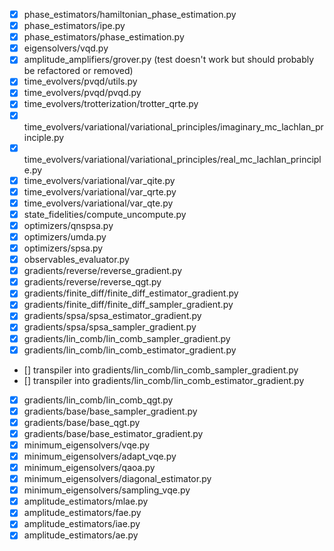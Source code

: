 - [x] phase_estimators/hamiltonian_phase_estimation.py
- [x] phase_estimators/ipe.py
- [x] phase_estimators/phase_estimation.py
- [x] eigensolvers/vqd.py
- [x] amplitude_amplifiers/grover.py (test doesn't work but should probably be refactored or removed)
- [x] time_evolvers/pvqd/utils.py
- [x] time_evolvers/pvqd/pvqd.py
- [x] time_evolvers/trotterization/trotter_qrte.py
- [x] time_evolvers/variational/variational_principles/imaginary_mc_lachlan_principle.py
- [x] time_evolvers/variational/variational_principles/real_mc_lachlan_principle.py
- [x] time_evolvers/variational/var_qite.py
- [x] time_evolvers/variational/var_qrte.py
- [x] time_evolvers/variational/var_qte.py
- [x] state_fidelities/compute_uncompute.py
- [x] optimizers/qnspsa.py
- [x] optimizers/umda.py
- [x] optimizers/spsa.py
- [x] observables_evaluator.py
- [x] gradients/reverse/reverse_gradient.py
- [x] gradients/reverse/reverse_qgt.py
- [x] gradients/finite_diff/finite_diff_estimator_gradient.py
- [x] gradients/finite_diff/finite_diff_sampler_gradient.py
- [x] gradients/spsa/spsa_estimator_gradient.py
- [x] gradients/spsa/spsa_sampler_gradient.py
- [x] gradients/lin_comb/lin_comb_sampler_gradient.py
- [x] gradients/lin_comb/lin_comb_estimator_gradient.py
- [] transpiler into gradients/lin_comb/lin_comb_sampler_gradient.py
- [] transpiler into gradients/lin_comb/lin_comb_estimator_gradient.py
- [x] gradients/lin_comb/lin_comb_qgt.py
- [x] gradients/base/base_sampler_gradient.py
- [x] gradients/base/base_qgt.py
- [x] gradients/base/base_estimator_gradient.py
- [x] minimum_eigensolvers/vqe.py
- [x] minimum_eigensolvers/adapt_vqe.py
- [x] minimum_eigensolvers/qaoa.py
- [x] minimum_eigensolvers/diagonal_estimator.py
- [x] minimum_eigensolvers/sampling_vqe.py
- [x] amplitude_estimators/mlae.py
- [x] amplitude_estimators/fae.py
- [x] amplitude_estimators/iae.py
- [x] amplitude_estimators/ae.py
